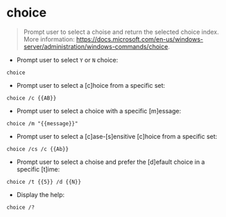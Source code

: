 # choice

> Prompt user to select a choise and return the selected choice index.
> More information: <https://docs.microsoft.com/en-us/windows-server/administration/windows-commands/choice>.

- Prompt user to select `Y` or `N` choice:

`choice`

- Prompt user to select a [c]hoice from a specific set:

`choice /c {{AB}}`

- Prompt user to select a choice with a specific [m]essage:

`choice /m "{{message}}"`

- Prompt user to select a [c]ase-[s]ensitive [c]hoice from a specific set:

`choice /cs /c {{Ab}}`

- Prompt user to select a choise and prefer the [d]efault choice in a specific [t]ime:

`choice /t {{5}} /d {{N}}`

- Display the help:

`choice /?`
